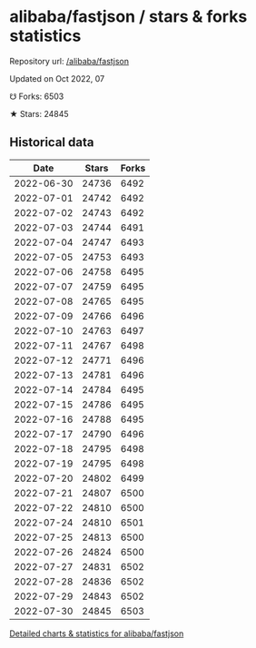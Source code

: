 # alibaba/fastjson / stars & forks statistics

Repository url: [/alibaba/fastjson](https://github.com/alibaba/fastjson)

Updated on Oct 2022, 07

☋ Forks: 6503

★ Stars: 24845

## Historical data
| Date | Stars | Forks |
|------|-------|-------|
| 2022-06-30 | 24736 | 6492 | 
| 2022-07-01 | 24742 | 6492 | 
| 2022-07-02 | 24743 | 6492 | 
| 2022-07-03 | 24744 | 6491 | 
| 2022-07-04 | 24747 | 6493 | 
| 2022-07-05 | 24753 | 6493 | 
| 2022-07-06 | 24758 | 6495 | 
| 2022-07-07 | 24759 | 6495 | 
| 2022-07-08 | 24765 | 6495 | 
| 2022-07-09 | 24766 | 6496 | 
| 2022-07-10 | 24763 | 6497 | 
| 2022-07-11 | 24767 | 6498 | 
| 2022-07-12 | 24771 | 6496 | 
| 2022-07-13 | 24781 | 6496 | 
| 2022-07-14 | 24784 | 6495 | 
| 2022-07-15 | 24786 | 6495 | 
| 2022-07-16 | 24788 | 6495 | 
| 2022-07-17 | 24790 | 6496 | 
| 2022-07-18 | 24795 | 6498 | 
| 2022-07-19 | 24795 | 6498 | 
| 2022-07-20 | 24802 | 6499 | 
| 2022-07-21 | 24807 | 6500 | 
| 2022-07-22 | 24810 | 6500 | 
| 2022-07-24 | 24810 | 6501 | 
| 2022-07-25 | 24813 | 6500 | 
| 2022-07-26 | 24824 | 6500 | 
| 2022-07-27 | 24831 | 6502 | 
| 2022-07-28 | 24836 | 6502 | 
| 2022-07-29 | 24843 | 6502 | 
| 2022-07-30 | 24845 | 6503 | 


[Detailed charts & statistics for alibaba/fastjson](https://reviewgithub.com/rep/alibaba/fastjson)
